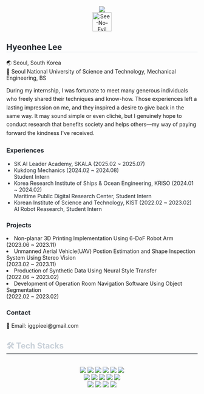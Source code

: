 <div align= "center">
    <img src="https://capsule-render.vercel.app/api?type=waving&color=0:ee9696,100:3aaad9&height=120&text=Behind%20the%20Code&animation=fadeIn&fontColor=ffffff&fontSize=40" />
</div>
<div align= "center">
    <img src="https://raw.githubusercontent.com/Tarikul-Islam-Anik/Animated-Fluent-Emojis/master/Emojis/Smilies/See-No-Evil%20Monkey.png" alt="See-No-Evil Monkey" width="50" height="50"/>
</div>

<div>
    <h2 style="border-bottom: 1px solid #d0d7de; color: #24292f;">Hyeonhee Lee</h2> 
    <p>🌏 Seoul, South Korea<br>
        🏫 Seoul National University of Science and Technology, Mechanical Engineering, BS
    </p>
    <p style="margin: 0; line-height: 1.6;"> 
        During my internship, I was fortunate to meet many generous individuals who freely shared their techniques and know-how. Those experiences left a lasting impression on me, and they inspired a desire to give back in the same way. It may sound simple or even cliché, but I genuinely hope to conduct research that benefits society and helps others—my way of paying forward the kindness I've received.
    </p>
    <h3 style="margin-top: 24px; color: #24292f; font-weight: 700;">Experiences</h3>
    <ul style="margin-top: 8px; padding-left: 20px; color: #24292f;">
        <li>SK AI Leader Academy, SKALA (2025.02 ~ 2025.07)
        </li>
        <li>Kukdong Mechanics (2024.02 ~ 2024.08)
            <br>Student Intern
        </li>
        <li>Korea Research Institute of Ships & Ocean Engineering, KRISO (2024.01 ~ 2024.02)
            <br>Maritime Public Digital Research Center, Student Intern
        </li>
        <li>Korean Institute of Science and Technology, KIST (2022.02 ~ 2023.02)
            <br>AI Robot Reasearch, Student Intern
        </li>
    </ul>
    <h3 style="margin-top: 24px; color: #24292f; font-weight: 700;">Projects</h3>
    <pr>
        <li>Non-planar 3D Printing Implementation Using 6-DoF Robot Arm 
            <br>(2023.06 ~ 2023.11)</li>
        <li>Unmanned Aerial Vehicle(UAV) Postion Estimation and Shape Inspection System Using Stereo Vision 
            <br>(2023.02 ~ 2023.11)</li>
        <li>Production of Synthetic Data Using Neural Style Transfer 
            <br>(2022.06 ~ 2023.02)</li>
        <li>Development of Operation Room Navigation Software Using Object Segmentation 
            <br>(2022.02 ~ 2023.02)</li>
    </pr>
    <h3 style="margin-top: 24px; color: #24292f; font-weight: 700;">Contact</h3>
    <pr>
        📧 Email: iggpieei@gmail.com
    </pr>
</div>


<div align= "left">
    <h2 style="border-bottom: 1px solid #21262d; color: #c9d1d9;"> 🛠️ Tech Stacks </h2> <br> 
    <div style="margin: 0 auto; text-align: center;" align= "center"> 
        <img src="https://img.shields.io/badge/C++-00599C?style=flat-square&logo=C%2B%2B&logoColor=white">
        <img src="https://img.shields.io/badge/C-A8B9CC?style=flat-square&logo=C&logoColor=white">
        <img src="https://img.shields.io/badge/C%23-239120?style=flat-square&logo=c-sharp&logoColor=white">
        <img src="https://img.shields.io/badge/Java-007396?style=flat-square&logo=Java&logoColor=white">
        <img src="https://img.shields.io/badge/MariaDB-003545?style=flat-square&logo=MariaDB&logoColor=white">
        <img src="https://img.shields.io/badge/Matlab-0076a8?style=flat-square&logo=Matlab&logoColor=white">
        <br/><img src="https://img.shields.io/badge/Javascript-F7DF1E?style=flat-square&logo=Javascript&logoColor=white">
        <img src="https://img.shields.io/badge/MySQL-4479A1?style=flat-square&logo=MySQL&logoColor=white">
        <img src="https://img.shields.io/badge/Python-3776AB?style=flat-square&logo=Python&logoColor=white">
        <img src="https://img.shields.io/badge/PyTorch-EE4C2C?style=flat-square&logo=PyTorch&logoColor=white">
        <img src="https://img.shields.io/badge/Notion-000000?style=flat-square&logo=Notion&logoColor=white">
        <br/><img src="https://img.shields.io/badge/SpringBoot-6DB33F?style=flat-square&logo=SpringBoot&logoColor=white">
        <img src="https://img.shields.io/badge/Slack-4A154B?style=flat-square&logo=Slack&logoColor=white">
        <img src="https://img.shields.io/badge/Vue.js-4FC08D?style=flat-square&logo=Vue.js&logoColor=white">
        <img src="https://img.shields.io/badge/Tensorflow-FF6F00?style=flat-square&logo=Tensorflow&logoColor=white">
    </div>
</div>
